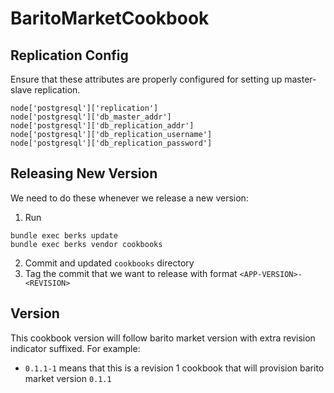 # BaritoMarketCookbook

## Replication Config

Ensure that these attributes are properly configured for setting up master-slave replication.

```
node['postgresql']['replication']
node['postgresql']['db_master_addr']
node['postgresql']['db_replication_addr']
node['postgresql']['db_replication_username']
node['postgresql']['db_replication_password']
```

## Releasing New Version

We need to do these whenever we release a new version:

1. Run
```
bundle exec berks update
bundle exec berks vendor cookbooks
```

2. Commit and updated `cookbooks` directory
3. Tag the commit that we want to release with format `<APP-VERSION>-<REVISION>`

## Version

This cookbook version will follow barito market version with extra revision indicator suffixed. For example:

- `0.1.1-1` means that this is a revision 1 cookbook that will provision barito market version `0.1.1`